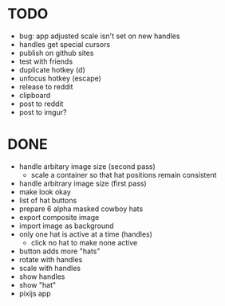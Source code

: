 # TODO
- bug: app adjusted scale isn't set on new handles
- handles get special cursors
- publish on github sites
- test with friends
- duplicate hotkey (d)
- unfocus hotkey (escape)
- release to reddit
- clipboard
- post to reddit
- post to imgur?

# DONE
- handle arbitary image size (second pass)
    - scale a container so that hat positions remain consistent
- handle arbitrary image size (first pass)
- make look okay
- list of hat buttons
- prepare 6 alpha masked cowboy hats
- export composite image
- import image as background
- only one hat is active at a time (handles)
    - click no hat to make none active
- button adds more "hats"
- rotate with handles
- scale with handles
- show handles
- show "hat"
- pixijs app